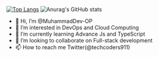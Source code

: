  [![Top Langs](https://github-readme-stats-git-masterrstaa-rickstaa.vercel.app/api/top-langs/?username=MuhammadDev-OP&theme=tokyonight&card_width=100)](https://github.com/MuhammadDev-OP/github-readme-stats)
 ![Anurag's GitHub stats](https://github-readme-stats.vercel.app/api?username=MuhammadDev-OP&show_icons=true&theme=tokyonight)

- 👋 Hi, I’m @MuhammadDev-OP
- 👀 I’m interested in DevOps and Cloud Computing
- 🌱 I’m currently learning Advance Js and TypeScript
- 💞️ I’m looking to collaborate on Full-stack development
- 📫 How to reach me Twitter(@techcoders911)
